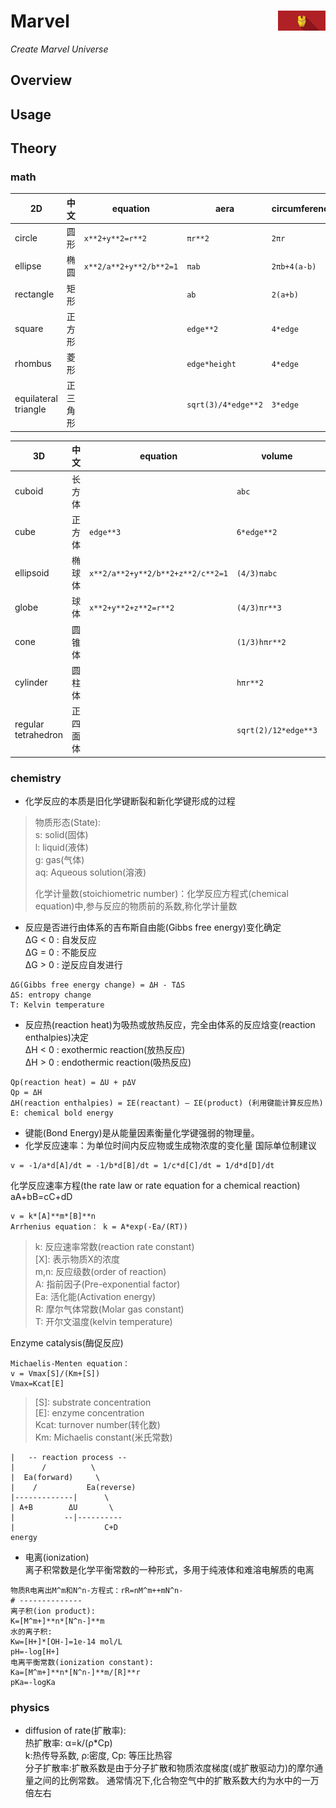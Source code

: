 # Marvel <img src="man/IronMan.jpg" width="15%" height="15%" align="right" />
*Create Marvel Universe*


## Overview

## Usage

## Theory
### math

2D|中文|equation|aera|circumference
---|---|---|---|---
circle|圆形|`x**2+y**2=r**2`|`πr**2`|`2πr`
ellipse|椭圆|`x**2/a**2+y**2/b**2=1`|`πab`|`2πb+4(a-b)`
rectangle|矩形||`ab`|`2(a+b)`
square|正方形||`edge**2`|`4*edge`
rhombus|菱形||`edge*height`|`4*edge`
equilateral triangle|正三角形||`sqrt(3)/4*edge**2`|`3*edge`

3D|中文|equation|volume|surface area
---|---|---|---|---
cuboid|长方体||`abc`|`2*(ab+ac+bc)`
cube|正方体|`edge**3`|`6*edge**2`
ellipsoid|椭球体|`x**2/a**2+y**2/b**2+z**2/c**2=1`|`(4/3)πabc`|`(4/3)π(ab+bc+ca)`
globe|球体|`x**2+y**2+z**2=r**2`|`(4/3)πr**3`|`4πr**2`
cone|圆锥体||`(1/3)hπr**2`|`πr(r+sqrt(r**2+h**2))`
cylinder|圆柱体||`hπr**2`|`2πr(r+h)`
regular tetrahedron|正四面体||`sqrt(2)/12*edge**3`|`sqrt(3)*edge**2`

### chemistry

- 化学反应的本质是旧化学键断裂和新化学键形成的过程
> 物质形态(State):<br>
> s: solid(固体)<br>
> l: liquid(液体)<br>
> g: gas(气体)<br>
> aq: Aqueous solution(溶液)<br>
>
> 化学计量数(stoichiometric number)：化学反应方程式(chemical equation)中,参与反应的物质前的系数,称化学计量数

- 反应是否进行由体系的吉布斯自由能(Gibbs free energy)变化确定<br>
ΔG < 0 : 自发反应<br>
ΔG = 0 : 不能反应<br>
ΔG > 0 : 逆反应自发进行<br>
```
ΔG(Gibbs free energy change) = ΔH - TΔS
ΔS: entropy change
T: Kelvin temperature
```
- 反应热(reaction heat)为吸热或放热反应，完全由体系的反应焓变(reaction enthalpies)决定<br>
ΔH < 0 : exothermic reaction(放热反应)<br>
ΔH > 0 : endothermic reaction(吸热反应)<br>
```
Qp(reaction heat) = ΔU + pΔV
Qp = ΔH
ΔH(reaction enthalpies) = ΣΕ(reactant) — ΣΕ(product) (利用键能计算反应热)
E: chemical bold energy
```
- 键能(Bond Energy)是从能量因素衡量化学键强弱的物理量。
- 化学反应速率：为单位时间内反应物或生成物浓度的变化量
国际单位制建议
```
v = -1/a*d[A]/dt = -1/b*d[B]/dt = 1/c*d[C]/dt = 1/d*d[D]/dt
```
化学反应速率方程(the rate law or rate equation for a chemical reaction)<br>
aA+bB=cC+dD
```
v = k*[A]**m*[B]**n
Arrhenius equation： k = A*exp(-Ea/(RT))
```
> k: 反应速率常数(reaction rate constant)<br>
> [X]: 表示物质X的浓度<br>
> m,n: 反应级数(order of reaction)<br>
> A: 指前因子(Pre-exponential factor)<br>
> Ea: 活化能(Activation energy)<br>
> R: 摩尔气体常数(Molar gas constant)<br>
> T: 开尔文温度(kelvin temperature)<br>

Enzyme catalysis(酶促反应)
```
Michaelis-Menten equation：
v = Vmax[S]/(Km+[S])
Vmax=Kcat[E]
```
> [S]: substrate concentration<br>
> [E]: enzyme concentration<br>
> Kcat: turnover number(转化数)<br>
> Km: Michaelis constant(米氏常数)<br>

```
|   -- reaction process --
|      /          \
|  Ea(forward)     \
|    /           Ea(reverse)
|-------------|      \
| A+B        ΔU       \
|           --|----------
|                    C+D
energy
```
- 电离(ionization)<br>
离子积常数是化学平衡常数的一种形式，多用于纯液体和难溶电解质的电离
```
物质R电离出M^m和N^n-方程式：rR=nM^m++mN^n-
# --------------
离子积(ion product):
K=[M^m+]**n*[N^n-]**m
水的离子积:
Kw=[H+]*[OH-]=1e-14 mol/L
pH=-log[H+]
电离平衡常数(ionization constant):
Ka=[M^m+]**n*[N^n-]**m/[R]**r
pKa=-logKa
```

### physics
- diffusion of rate(扩散率):<br>
热扩散率: α=k/(ρ*Cp)<br>
k:热传导系数, ρ:密度, Cp: 等压比热容<br>
分子扩散率:扩散系数是由于分子扩散和物质浓度梯度(或扩散驱动力)的摩尔通量之间的比例常数。
通常情况下,化合物空气中的扩散系数大约为水中的一万倍左右
